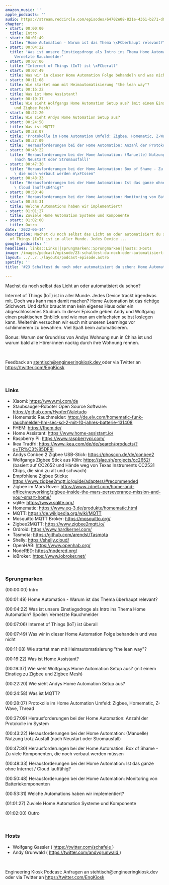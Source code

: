 ```yaml
---
amazon_music: ''
apple_podcasts: ''
audio: https://stream.redcircle.com/episodes/64702e08-821e-4361-b271-d98525ec6667/stream.mp3
chapter:
- start: 00:00:00
  title: Intro
- start: 00:01:49
  title: "Home Automation - Warum ist das Thema \xFCberhaupt relevant?"
- start: 00:04:22
  title: 'Was ist unsere Einstiegsdroge als Intro ins Thema Home Automation? Spoiler:
    Vernetzte Rauchmelder'
- start: 00:07:06
  title: "Internet of Things (IoT) ist \xFCberall"
- start: 00:07:49
  title: Was wir in dieser Home Automation Folge behandeln und was nicht
- start: 00:11:08
  title: Wie startet man mit Heimautomatisierung "the lean way"?
- start: 00:16:22
  title: Was ist Home Assistant?
- start: 00:19:37
  title: Wie sieht Wolfgangs Home Automation Setup aus? (mit einem Einstieg zu Zigbee
    und Zigbee Mesh)
- start: 00:22:20
  title: Wie sieht Andys Home Automation Setup aus?
- start: 00:24:58
  title: Was ist MQTT?
- start: 00:28:07
  title: 'Protokolle im Home Automation Umfeld: Zigbee, Homematic, Z-Wave, Thread'
- start: 00:37:09
  title: 'Herausforderungen bei der Home Automation: Anzahl der Protokolle im System'
- start: 00:43:22
  title: 'Herausforderungen bei der Home Automation: (Manuelle) Nutzung trotz Ausfall
    (nach Neustart oder Stromausfall)'
- start: 00:47:30
  title: "Herausforderungen bei der Home Automation: Box of Shame - Zu viele Komponenten,\
    \ die noch verbaut werden m\xFCssen"
- start: 00:48:33
  title: "Herausforderungen bei der Home Automation: Ist das ganze ohne Internet /\
    \ Cloud lauff\xE4hig?"
- start: 00:50:48
  title: 'Herausforderungen bei der Home Automation: Monitoring von Batteriekomponenten'
- start: 00:53:31
  title: Welche Automations haben wir implementiert?
- start: 01:01:27
  title: Zuviele Home Automation Systeme und Komponente
- start: 01:02:00
  title: Outro
date: '2022-06-14'
description: Machst du noch selbst das Licht an oder automatisiert du schon? Internet
  of Things (IoT) ist in aller Munde. Jedes Device ...
google_podcasts: ''
headlines: links::Links||sprungmarken::Sprungmarken||hosts::Hosts
image: /images/podcast/episode/23-schaltest-du-noch-oder-automatisiert-du-schon-home-automation.jpg
layout: ../../../layouts/podcast-episode.astro
spotify: ''
title: '#23 Schaltest du noch oder automatisiert du schon: Home Automation'

---
```


<p>
   Machst du noch selbst das Licht an oder automatisiert du schon?
  </p>
  <p>
   Internet of Things (IoT) ist in aller Munde. Jedes Device trackt irgendwas mit. Doch was kann man damit machen? Home Automation ist das richtige Stichwort. Und dafür braucht man kein eigenes Haus oder ein abgeschlossenes Studium. In dieser Episode geben Andy und Wolfgang einen praktischen Einblick und wie man am einfachsten selbst loslegen kann. Weiterhin versuchen wir euch mit unseren Learnings vor schlimmerem zu bewahren. Viel Spaß beim automatisieren.
  </p>
  <p>
   Bonus: Warum der Grundriss von Andys Wohnung nun in China ist und warum bald alle Hörer∙innen nackig durch ihre Wohnung rennen.
  </p>
  <p>
   <br/>
  </p>
  <p>
   Feedback an
   <a href="mailto:stehtisch@engineeringkiosk.dev" rel="nofollow">
    stehtisch@engineeringkiosk.dev
   </a>
   oder via Twitter an
   <a href="https://twitter.com/EngKiosk" rel="nofollow">
    https://twitter.com/EngKiosk
   </a>
  </p>
  <p>
   <br/>
  </p>
  <h3 id="links">
   Links
  </h3>
  <ul>
   <li>
    Xiaomi:
    <a href="https://www.mi.com/de" rel="nofollow">
     https://www.mi.com/de
    </a>
   </li>
   <li>
    Staubsauger-Roboter Open Source Software:
    <a href="https://github.com/Hypfer/Valetudo" rel="nofollow">
     https://github.com/Hypfer/Valetudo
    </a>
   </li>
   <li>
    Homematic Rauchmelder:
    <a href="https://de.elv.com/homematic-funk-rauchmelder-hm-sec-sd-2-mit-10-jahres-batterie-131408" rel="nofollow">
     https://de.elv.com/homematic-funk-rauchmelder-hm-sec-sd-2-mit-10-jahres-batterie-131408
    </a>
   </li>
   <li>
    FHEM:
    <a href="https://fhem.de/" rel="nofollow">
     https://fhem.de/
    </a>
   </li>
   <li>
    Home Assistant:
    <a href="https://www.home-assistant.io/" rel="nofollow">
     https://www.home-assistant.io/
    </a>
   </li>
   <li>
    Raspberry Pi:
    <a href="https://www.raspberrypi.com/" rel="nofollow">
     https://www.raspberrypi.com/
    </a>
   </li>
   <li>
    Ikea Tradfri:
    <a href="https://www.ikea.com/de/de/search/products/?q=TR%C3%85DFRI" rel="nofollow">
     https://www.ikea.com/de/de/search/products/?q=TR%C3%85DFRI
    </a>
   </li>
   <li>
    Andys Conbee 2 Zigbee USB-Stick:
    <a href="https://phoscon.de/de/conbee2" rel="nofollow">
     https://phoscon.de/de/conbee2
    </a>
   </li>
   <li>
    Wolfgangs Zigbee Stick aus Köln:
    <a href="https://slae.sh/projects/cc2652/" rel="nofollow">
     https://slae.sh/projects/cc2652/
    </a>
    (basiert auf CC2652 und Hände weg von Texas Instruments CC2531 Chips, die sind zu alt und schwach)
   </li>
   <li>
    Empfohlene Zigbee Sticks:
    <a href="https://www.zigbee2mqtt.io/guide/adapters/#recommended" rel="nofollow">
     https://www.zigbee2mqtt.io/guide/adapters/#recommended
    </a>
   </li>
   <li>
    Zigbee im Mars Rover:
    <a href="https://www.zdnet.com/home-and-office/networking/zigbee-inside-the-mars-perseverance-mission-and-your-smart-home/" rel="nofollow">
     https://www.zdnet.com/home-and-office/networking/zigbee-inside-the-mars-perseverance-mission-and-your-smart-home/
    </a>
   </li>
   <li>
    sqlite:
    <a href="https://www.sqlite.org/" rel="nofollow">
     https://www.sqlite.org/
    </a>
   </li>
   <li>
    Homematic:
    <a href="https://www.eq-3.de/produkte/homematic.html" rel="nofollow">
     https://www.eq-3.de/produkte/homematic.html
    </a>
   </li>
   <li>
    MQTT:
    <a href="https://de.wikipedia.org/wiki/MQTT" rel="nofollow">
     https://de.wikipedia.org/wiki/MQTT
    </a>
   </li>
   <li>
    Mosquitto MQTT Broker:
    <a href="https://mosquitto.org/" rel="nofollow">
     https://mosquitto.org/
    </a>
   </li>
   <li>
    Zigbee2MQTT:
    <a href="https://www.zigbee2mqtt.io/" rel="nofollow">
     https://www.zigbee2mqtt.io/
    </a>
   </li>
   <li>
    Ordroid:
    <a href="https://www.hardkernel.com/" rel="nofollow">
     https://www.hardkernel.com/
    </a>
   </li>
   <li>
    Tasmota:
    <a href="https://github.com/arendst/Tasmota" rel="nofollow">
     https://github.com/arendst/Tasmota
    </a>
   </li>
   <li>
    Shelly:
    <a href="https://shelly.cloud/" rel="nofollow">
     https://shelly.cloud/
    </a>
   </li>
   <li>
    OpenHAB:
    <a href="https://www.openhab.org/" rel="nofollow">
     https://www.openhab.org/
    </a>
   </li>
   <li>
    NodeRED:
    <a href="https://nodered.org/" rel="nofollow">
     https://nodered.org/
    </a>
   </li>
   <li>
    ioBroker:
    <a href="https://www.iobroker.net/" rel="nofollow">
     https://www.iobroker.net/
    </a>
   </li>
  </ul>
  <p>
   <br/>
  </p>
  <h3 id="sprungmarken">
   Sprungmarken
  </h3>
  <p>
   (00:00:00) Intro
  </p>
  <p>
   (00:01:49) Home Automation - Warum ist das Thema überhaupt relevant?
  </p>
  <p>
   (00:04:22) Was ist unsere Einstiegsdroge als Intro ins Thema Home Automation? Spoiler: Vernetzte Rauchmelder
  </p>
  <p>
   (00:07:06) Internet of Things (IoT) ist überall
  </p>
  <p>
   (00:07:49) Was wir in dieser Home Automation Folge behandeln und was nicht
  </p>
  <p>
   (00:11:08) Wie startet man mit Heimautomatisierung "the lean way"?
  </p>
  <p>
   (00:16:22) Was ist Home Assistant?
  </p>
  <p>
   (00:19:37) Wie sieht Wolfgangs Home Automation Setup aus? (mit einem Einstieg zu Zigbee und Zigbee Mesh)
  </p>
  <p>
   (00:22:20) Wie sieht Andys Home Automation Setup aus?
  </p>
  <p>
   (00:24:58) Was ist MQTT?
  </p>
  <p>
   (00:28:07) Protokolle im Home Automation Umfeld: Zigbee, Homematic, Z-Wave, Thread
  </p>
  <p>
   (00:37:09) Herausforderungen bei der Home Automation: Anzahl der Protokolle im System
  </p>
  <p>
   (00:43:22) Herausforderungen bei der Home Automation: (Manuelle) Nutzung trotz Ausfall (nach Neustart oder Stromausfall)
  </p>
  <p>
   (00:47:30) Herausforderungen bei der Home Automation: Box of Shame - Zu viele Komponenten, die noch verbaut werden müssen
  </p>
  <p>
   (00:48:33) Herausforderungen bei der Home Automation: Ist das ganze ohne Internet / Cloud lauffähig?
  </p>
  <p>
   (00:50:48) Herausforderungen bei der Home Automation: Monitoring von Batteriekomponenten
  </p>
  <p>
   (00:53:31) Welche Automations haben wir implementiert?
  </p>
  <p>
   (01:01:27) Zuviele Home Automation Systeme und Komponente
  </p>
  <p>
   (01:02:00) Outro
  </p>
  <p>
   <br/>
  </p>
  <h3 id="hosts">
   Hosts
  </h3>
  <ul>
   <li>
    Wolfgang Gassler (
    <a href="https://twitter.com/schafele" rel="nofollow">
     https://twitter.com/schafele
    </a>
    )
   </li>
   <li>
    Andy Grunwald (
    <a href="https://twitter.com/andygrunwald" rel="nofollow">
     https://twitter.com/andygrunwald
    </a>
    )
   </li>
  </ul>
  <p>
   <br/>
  </p>
  <p>
   Engineering Kiosk Podcast: Anfragen an stehtisch@engineeringkiosk.dev oder via Twitter an
   <a href="https://twitter.com/EngKiosk" rel="nofollow">
    https://twitter.com/EngKiosk
   </a>
  </p>